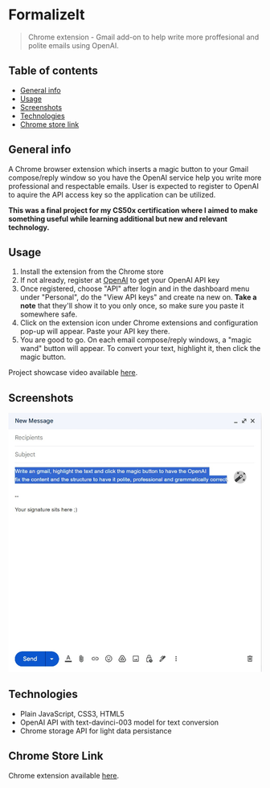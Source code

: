 # FormalizeIt

> Chrome extension - Gmail add-on to help write more proffesional and polite emails using OpenAI.

## Table of contents

- [General info](#general-info)
- [Usage](#usage)
- [Screenshots](#screenshots)
- [Technologies](#technologies)
- [Chrome store link](#chrome-store-link)

## General info

A Chrome browser extension which inserts a magic button to your Gmail compose/reply window so you have the OpenAI service help you write more professional and respectable emails. User is expected to register to OpenAI to aquire the API access key so the application can be utilized.

**This was a final project for my CS50x certification where I aimed to make something useful while learning additional but new and relevant technology.**

## Usage

1. Install the extension from the Chrome store
2. If not already, register at [OpenAI](https://platform.openai.com/signup?launch) to get your OpenAI API key
3. Once registered, choose "API" after login and in the dashboard menu under "Personal", do the "View API keys" and create na new on. **Take a note** that they'll show it to you only once, so make sure you paste it somewhere safe.
4. Click on the extension icon under Chrome extensions and configuration pop-up will appear. Paste your API key there.
5. You are good to go. On each email compose/reply windows, a "magic wand" button will appear. To convert your text, highlight it, then click the magic button.

Project showcase video available [here](https://youtu.be/Hers3jv2r4w).

## Screenshots

![Example screenshot](screenshot.png)

## Technologies

- Plain JavaScript, CSS3, HTML5
- OpenAI API with text-davinci-003 model for text conversion
- Chrome storage API for light data persistance

## Chrome Store Link

Chrome extension available [here](https://chrome.google.com/webstore/detail/formalizeit/cknpomjgcpiikoconfeahlgikeidmdbi).
